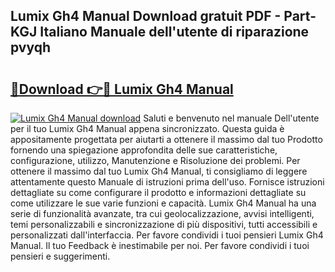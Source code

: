 ## Lumix Gh4 Manual Download gratuit PDF - Part-KGJ Italiano Manuale dell'utente di riparazione pvyqh

# <h2><a href="http://dfa5cd3.blite.top/?on=Lumix+Gh4+Manual">🔗Download 👉🔴 Lumix Gh4 Manual</a></h2>

[![Lumix Gh4 Manual download](https://i.imgur.com/lujVjoI.png)](http://dfa5cd3.blite.top/?on=Lumix+Gh4+Manual)
Saluti e benvenuto nel manuale Dell'utente per il tuo Lumix Gh4 Manual appena sincronizzato. Questa guida è appositamente progettata per aiutarti a ottenere il massimo dal tuo Prodotto fornendo una spiegazione approfondita delle sue caratteristiche, configurazione, utilizzo, Manutenzione e Risoluzione dei problemi. Per ottenere il massimo dal tuo Lumix Gh4 Manual, ti consigliamo di leggere attentamente questo Manuale di istruzioni prima dell'uso. Fornisce istruzioni dettagliate su come configurare il prodotto e informazioni dettagliate su come utilizzare le sue varie funzioni e capacità. Lumix Gh4 Manual ha una serie di funzionalità avanzate, tra cui geolocalizzazione, avvisi intelligenti, temi personalizzabili e sincronizzazione di più dispositivi, tutti accessibili e personalizzati dall'interfaccia. Per favore condividi i tuoi pensieri Lumix Gh4 Manual. Il tuo Feedback è inestimabile per noi. Per favore condividi i tuoi pensieri e suggerimenti.
